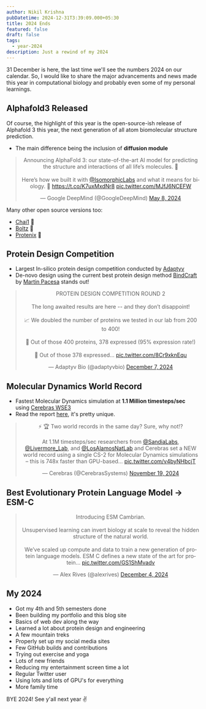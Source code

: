 ```yaml
---
author: Nikil Krishna
pubDatetime: 2024-12-31T3:39:09.000+05:30
title: 2024 Ends
featured: false
draft: false
tags:
  - year-2024
description: Just a rewind of my 2024
---
```


31 December is here, the last time we'll see the numbers 2024 on our calendar. So, I would like to share the major advancements and news made this year in computational biology and probably even some of my personal learnings.

## Alphafold3 Released 
Of course, the highlight of this year is the open-source-ish release of Alphafold 3 this year, the next generation of all atom biomolecular structure prediction.
- The main difference being the inclusion of **diffusion module**

<blockquote class="twitter-tweet" data-dnt="true" align="center"><p lang="en" dir="ltr">Announcing AlphaFold 3: our state-of-the-art AI model for predicting the structure and interactions of all life’s molecules. 🧬<br><br>Here’s how we built it with <a href="https://twitter.com/IsomorphicLabs?ref_src=twsrc%5Etfw">@IsomorphicLabs</a> and what it means for biology. 🧵 <a href="https://t.co/K7uxMxdNr8">https://t.co/K7uxMxdNr8</a> <a href="https://t.co/MJfJ6NCEFW">pic.twitter.com/MJfJ6NCEFW</a></p>&mdash; Google DeepMind (@GoogleDeepMind) <a href="https://twitter.com/GoogleDeepMind/status/1788223454317097172?ref_src=twsrc%5Etfw">May 8, 2024</a></blockquote>
<script async src="https://platform.twitter.com/widgets.js" charset="utf-8"></script>

Many other open source versions too:
- [Chai1](https://github.com/chaidiscovery/chai-lab) 🥇
- [Boltz](https://github.com/jwohlwend/boltz) 🥈
- [Protenix](https://github.com/bytedance/Protenix) 🥉

## Protein Design Competition

- Largest In-silico protein design competition conducted by [Adaptyv](https://www.adaptyvbio.com/)
- De-novo design using the current best protein design method [BindCraft](https://github.com/martinpacesa/BindCraft) by [Martin Pacesa](https://x.com/MartinPacesa) stands out!

<blockquote class="twitter-tweet" data-dnt="true" align="center"><p lang="en" dir="ltr">PROTEIN DESIGN COMPETITION ROUND 2<br><br>The long awaited results are here -- and they don’t disappoint! <br><br>📈 We doubled the number of proteins we tested in our lab from 200 to 400! <br><br>🧬 Out of those 400 proteins, 378 expressed (95% expression rate!)<br><br>🚀 Out of those 378 expressed… <a href="https://t.co/8Cr9xknEqu">pic.twitter.com/8Cr9xknEqu</a></p>&mdash; Adaptyv Bio (@adaptyvbio) <a href="https://twitter.com/adaptyvbio/status/1865544715539484783?ref_src=twsrc%5Etfw">December 7, 2024</a></blockquote>
<script async src="https://platform.twitter.com/widgets.js" charset="utf-8"></script>

## Molecular Dynamics World Record
 
- Fastest Molecular Dynamics simulation at **1.1 Million timesteps/sec** using [Cerebras WSE3](https://cerebras.ai/product-chip/)
- Read the report [here](https://arxiv.org/abs/2411.10532), it's pretty unique.

<blockquote class="twitter-tweet" data-dnt="true" align="center"><p lang="en" dir="ltr">⚡ 🏆 Two world records in the same day? Sure, why not!?<br><br>At 1.1M timesteps/sec researchers from <a href="https://twitter.com/SandiaLabs?ref_src=twsrc%5Etfw">@SandiaLabs</a>, <a href="https://twitter.com/Livermore_Lab?ref_src=twsrc%5Etfw">@Livermore_Lab</a>, and <a href="https://twitter.com/LosAlamosNatLab?ref_src=twsrc%5Etfw">@LosAlamosNatLab</a> and Cerebras set a NEW world record using a single CS-2 for Molecular Dynamics simulations – this is 748x faster than GPU-based… <a href="https://t.co/v4byNHbcjT">pic.twitter.com/v4byNHbcjT</a></p>&mdash; Cerebras (@CerebrasSystems) <a href="https://twitter.com/CerebrasSystems/status/1858679505059279083?ref_src=twsrc%5Etfw">November 19, 2024</a></blockquote>
<script async src="https://platform.twitter.com/widgets.js" charset="utf-8"></script>

## Best Evolutionary Protein Language Model -> ESM-C

<blockquote class="twitter-tweet" data-dnt="true" align="center"><p lang="en" dir="ltr">Introducing ESM Cambrian.<br><br>Unsupervised learning can invert biology at scale to reveal the hidden structure of the natural world.<br><br>We’ve scaled up compute and data to train a new generation of protein language models. ESM C defines a new state of the art for protein… <a href="https://t.co/GS1ShMvadv">pic.twitter.com/GS1ShMvadv</a></p>&mdash; Alex Rives (@alexrives) <a href="https://twitter.com/alexrives/status/1864345082713002437?ref_src=twsrc%5Etfw">December 4, 2024</a></blockquote>
<script async src="https://platform.twitter.com/widgets.js" charset="utf-8"></script>

## My 2024

- Got my 4th and 5th semesters done
- Been building my portfolio and this blog site
- Basics of web dev along the way
- Learned a lot about protein design and engineering 
- A few mountain treks
- Properly set up my social media sites
- Few GitHub builds and contributions
- Trying out exercise and yoga
- Lots of new friends 
- Reducing my entertainment screen time a lot
- Regular Twitter user
- Using lots and lots of GPU's for everything
- More family time

BYE 2024! See y'all next year ✌

